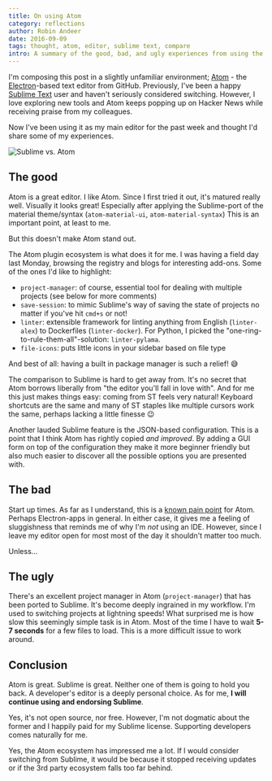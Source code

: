 ```yaml
---
title: On using Atom
category: reflections
author: Robin Andeer
date: 2016-09-09
tags: thought, atom, editor, sublime text, compare
intro: A summary of the good, bad, and ugly experiences from using the Atom editor.
---
```


I'm composing this post in a slightly unfamiliar environment; [Atom][atom] - the [Electron][electron]-based text editor from GitHub. Previously, I've been a happy [Sublime Text][subl] user and haven't seriously considered switching. However, I love exploring new tools and Atom keeps popping up on Hacker News while receiving praise from my colleagues.

Now I've been using it as my main editor for the past week and thought I'd share some of my experiences.

<Image
  src="/images/atom-sublime.png"
  alt="Sublime vs. Atom"
  width={1200 }
  height={504}
  layout="responsive"
/>

## The good

Atom is a great editor. I like Atom. Since I first tried it out, it's matured really well. Visually it looks great! Especially after applying the Sublime-port of the material theme/syntax (`atom-material-ui`, `atom-material-syntax`) This is an important point, at least to me.

But this doesn't make Atom stand out.

The Atom plugin ecosystem is what does it for me. I was having a field day last Monday, browsing the registry and blogs for interesting add-ons. Some of the ones I'd like to highlight:

- `project-manager`: of course, essential tool for dealing with multiple projects (see below for more comments)
- `save-session`: to mimic Sublime's way of saving the state of projects no matter if you've hit `cmd+s` or not!
- `linter`: extensible framework for linting anything from English (`linter-alex`) to Dockerfiles (`linter-docker`). For Python, I picked the "one-ring-to-rule-them-all"-solution: `linter-pylama`.
- `file-icons`: puts little icons in your sidebar based on file type

And best of all: having a built in package manager is such a relief! 😅

The comparison to Sublime is hard to get away from. It's no secret that Atom borrows liberally from "the editor you'll fall in love with". And for me this just makes things easy: coming from ST feels very natural! Keyboard shortcuts are the same and many of ST staples like multiple cursors work the same, perhaps lacking a little finesse 😉

Another lauded Sublime feature is the JSON-based configuration. This is a point that I think Atom has rightly copied _and improved_. By adding a GUI form on top of the configuration they make it more beginner friendly but also much easier to discover all the possible options you are presented with.

## The bad

Start up times. As far as I understand, this is a [known pain point][slow] for Atom. Perhaps Electron-apps in general. In either case, it gives me a feeling of sluggishness that reminds me of why I'm _not_ using an IDE. However, since I leave my editor open for most most of the day it shouldn't matter too much.

Unless...

## The ugly

There's an excellent project manager in Atom (`project-manager`) that has been ported to Sublime. It's become deeply ingrained in my workflow. I'm used to switching projects at lightning speeds! What surprised me is how slow this seemingly simple task is in Atom. Most of the time I have to wait **5-7 seconds** for a few files to load. This is a more difficult issue to work around.

## Conclusion

Atom is great. Sublime is great. Neither one of them is going to hold you back. A developer's editor is a deeply personal choice. As for me, **I will continue using and endorsing Sublime**.

Yes, it's not open source, nor free. However, I'm not dogmatic about the former and I happily paid for my Sublime license. Supporting developers comes naturally for me.

Yes, the Atom ecosystem has impressed me a lot. If I would consider switching from Sublime, it would be because it stopped receiving updates or if the 3rd party ecosystem falls too far behind.

[atom]: https://atom.io/
[electron]: http://electron.atom.io/
[subl]: https://www.sublimetext.com/
[slow]: https://discuss.atom.io/t/why-is-atom-so-slow/11376
